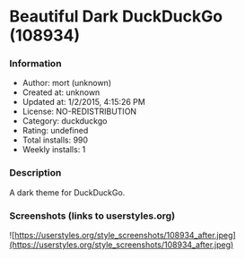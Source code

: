 # Beautiful Dark DuckDuckGo (108934)

### Information
- Author: mort (unknown)
- Created at: unknown
- Updated at: 1/2/2015, 4:15:26 PM
- License: NO-REDISTRIBUTION
- Category: duckduckgo
- Rating: undefined
- Total installs: 990
- Weekly installs: 1


### Description
A dark theme for DuckDuckGo.


### Screenshots (links to userstyles.org)
![https://userstyles.org/style_screenshots/108934_after.jpeg](https://userstyles.org/style_screenshots/108934_after.jpeg)



